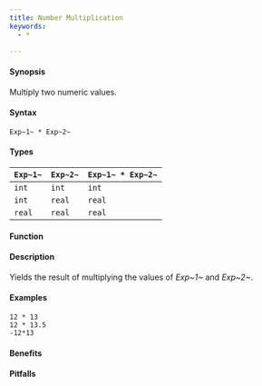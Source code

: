 ```yaml
---
title: Number Multiplication
keywords:
  - *

---
```


#### Synopsis

Multiply two numeric values.

#### Syntax

`Exp~1~ * Exp~2~`

#### Types


| `Exp~1~` |  `Exp~2~` | `Exp~1~ * Exp~2~`  |
| --- | --- | --- |
| `int`     |  `int`     | `int`                |
| `int`     |  `real`    | `real`               |
| `real`    |  `real`    | `real`               |


#### Function

#### Description

Yields the result of multiplying the values of _Exp~1~_ and _Exp~2~_.

#### Examples

```rascal-shell
12 * 13
12 * 13.5
-12*13
```

#### Benefits

#### Pitfalls

